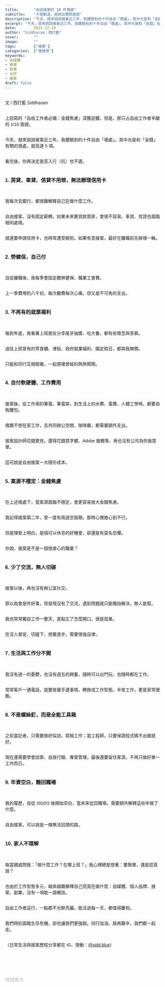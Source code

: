```yaml
---
title:       "自由接案的 10 件壞處"
subtitle:    "不是勸退，是說出實際面貌"
description: "今天，就來說說接案近三年，我體驗到的十件自由「壞處」。其中光是和「金錢」有關的壞處，就高達 5 項..."
excerpt: "今天，就來說說接案近三年，我體驗到的十件自由「壞處」。其中光是和「金錢」有關的壞處，就高達 5 項..."
date:        2022-12-19
author: "Siddharam｜西打藍"
cover:       ""
image:       ""
tags:        ["接案"]
categories:  ["慢慢想"]
keywords:
- 自媒體
- 接案
- 創業
- 合作
- 接案
draft: false
---
```


<article style="font-family: 'Noto Sans TC', '微軟正黑體', sans-serif; font-weight: 300;">

<br>文 / 西打藍 Siddharam<br><br>

上回寫的「自由工作者必備：金錢焦慮」深獲迴響。但是，那只占自由工作者辛酸的 1/10 面貌。<br><br>

今天，就來說說接案近三年，我體驗到的十件自由「壞處」。其中光是和「金錢」有關的壞處，就高達 5 項。<br><br>

看完後，你再決定是否入行（坑）也不遲。<br><br>

<h3 class="article-h1-color">1. 房貸、車貸、信貸不用想，無法辦理信用卡</h3><br>

我每次去銀行，都很難解釋自己在做什麼工作。<br><br>

自由接案，沒有固定薪轉，如果未來要貸款買房，會很不容易。車貸、信貸也面臨相同處境。<br><br>

就連要申請信用卡，也時常遭受婉拒。如果有意接案，最好在離職前先辦理一輪。<br><br>


<h3 class="article-h1-color">2. 勞健保，自己付</h3><br>

自從離職後，我每季會固定繳勞健保、職業工會費。<br><br>

上一季費用約八千初，每次繳費每次心痛，但又是不可免的支出。<br><br>


<h3 class="article-h1-color">3. 不再有的就業福利</h3><br>

每到年底，我看著上班朋友分享尾牙抽獎、吃大餐，都有些懷念與羨慕。<br><br>

過往上班曾有的零食櫃、津貼、政府就業福利、國定假日，都與我無關。<br><br>

只能和同行互相取暖，一起感嘆曾經的熱熱鬧鬧。<br><br>


<h3 class="article-h1-color">4. 自付軟硬體、工作費用</h3><br>

接案後，從工作用的筆電、筆電架，到生活上的水費、電費、人體工學椅，都要自掏腰包。<br><br>

偶爾不想在家工作，去共同辦公空間、咖啡廳，都需要額外支出。<br><br>

接案設計師花錢更兇，還得花錢買字體、Adobe 服務等，再也沒有公司為你我買單。<br><br>

這可說是自由接案一大隱形成本。<br><br>


<h3 class="article-h1-color">5. 案源不穩定：金錢焦慮</h3><br>

在上述壞處下，當案源面臨不穩定，會更容易放大金錢焦慮。<br><br>

我記得接案第二年，曾一度有兩週空窗期，那時心裡擔心到不行。<br><br>

但是理智上明白，是個可以休息的好機會，卻還是有莫名恐懼。<br><br>

你說，接案是不是一個很虐心的職業？<br><br>


<h3 class="article-h1-color">6. 少了交流，無人切磋</h3><br>

接案以後，再也沒有辦公室社交。<br><br>

原以為會是件好事，但發現沒有了交流，遇到問題就只能獨自解決，無人能幫。<br><br>

我也常常獨自工作一整天，差點忘了怎麼開口，很是孤單。<br><br>

在沒人督促、切磋下，想要進步，需要很強自律。<br><br>


<h3 class="article-h1-color">7. 生活與工作分不開</h3><br>

我沒有週一的憂鬱，也沒有週五的興奮，隨時可以出門玩，也隨時都在工作。<br><br>

常常客戶一通電話，就要放棄手邊事情，轉換成工作型態。半夜工作，更是家常便飯。<br><br>


<h3 class="article-h1-color">8. 不是螺絲釘，而是全能工具箱</h3><br>

之前當記者，只需要做好採訪、寫稿工作；當工程師，只要保證程式碼不出錯就好。<br><br>

現在還需要學會談案、自我行銷、專案管理，最後還要留住客源，不再只做好單一工作而已。<br><br>


<h3 class="article-h1-color">9. 年資空白，難回職場</h3><br>

我的履歷，自從 2020/2 後開始空白，當未來從回職場，需要額外解釋這些年做了什麼。<br><br>

自由接案，可以說是一條無法回頭的路。<br><br>


<h3 class="article-h1-color">10. 家人不理解</h3><br>

每當親戚問我：「做什麼工作？在哪上班？」我心裡總是想著：要簡單，還是認真說？<br><br>

也由於工作型態多元，越來越難解釋自己究竟在做什麼：自媒體、個人品牌、接案、副業，沒有一項能一語概括。<br><br>

自由工作者這行，一點都不光鮮亮麗。能活過每一天，都值得慶祝。<br><br>

我們時刻面臨生存危機，卻也讓我們更強韌。同行加油，路再艱辛，我們都一起走。<br><br>



（日常生活與接案歷程分享都在 IG、限動：<a href="https://www.instagram.com/sidd.blue/" target="_blank">@sidd.blue</a>）<br><br>


<!-- <h3 class="article-h1-color"></h3><br> -->





<br><br><br>

</article>

<div style="color: #bfbfbf; font-size: 15px;" id="busuanzi_container_page_pv">
  閱讀量<span id="busuanzi_value_page_pv"></span>次
</div>

<script src="../../js/post.js"></script>




